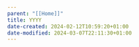 ```yaml
---
parent: "[[Home]]"
title: YYYY
date-created: 2024-02-12T10:59:20+01:00
date-modified: 2024-03-07T22:11:30+01:00
---
```

